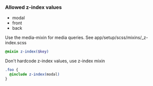 ### Allowed z-index values
* modal
* front
* back

Use the media-mixin for media queries. See app/setup/scss/mixins/_z-index.scss
```scss
@mixin z-index($key)
```
Don't hardcode z-index values, use z-index mixin
```scss
.foo {
  @include z-index(modal)
}
```
